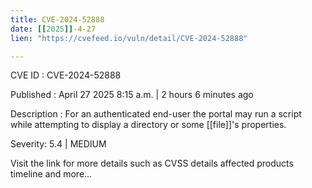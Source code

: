 ```yaml
---
title: CVE-2024-52888
date: [[2025]]-4-27
lien: "https://cvefeed.io/vuln/detail/CVE-2024-52888"

---
```


CVE ID : CVE-2024-52888

Published :  April 27
2025
8:15 a.m. | 2 hours
6 minutes ago

Description : For an authenticated end-user the portal may run a script while attempting to display a directory or some [[file]]'s properties.

Severity: 5.4 | MEDIUM

Visit the link for more details
such as CVSS details
affected products
timeline
and more...
